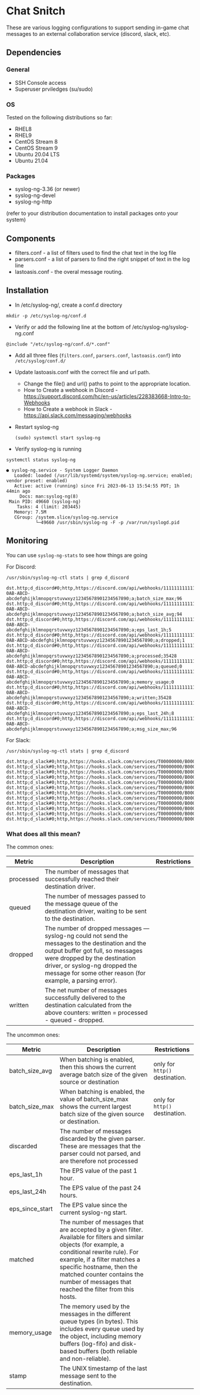 # Chat Snitch

These are various logging configurations to support sending in-game chat messages to an external collaboration service (discord, slack, etc).

## Dependencies

### General
- SSH Console access
- Superuser prviledges (su/sudo)

### OS
Tested on the following distributions so far:
- RHEL8
- RHEL9
- CentOS Stream 8
- CentOS Stream 9
- Ubuntu 20.04 LTS
- Ubuntu 21.04

### Packages
- syslog-ng-3.36  (or newer)
- syslog-ng-devel
- syslog-ng-http
  
(refer to your distribution documentation to install packages onto your system)

## Components
- filters.conf - a list of filters used to find the chat text in the log file
- parsers.conf - a list of parsers to find the right snippet of text in the log line
- lastoasis.conf - the overal message routing.

## Installation

- In /etc/syslog-ng/, create a conf.d directory
  
`mkdir -p /etc/syslog-ng/conf.d`

- Verify or add the following line at the bottom of /etc/syslog-ng/syslog-ng.conf

`@include "/etc/syslog-ng/conf.d/*.conf"`

- Add all three files (`filters.conf`, `parsers.conf`, `lastoasis.conf`) into `/etc/syslog/conf.d/`
- Update lastoasis.conf with the correct file and url path.
  -   Change the file() and url() paths to point to the appropriate location.
  -   How to Create a webhook in Discord - https://support.discord.com/hc/en-us/articles/228383668-Intro-to-Webhooks
  -   How to Create a webhook in Slack - https://api.slack.com/messaging/webhooks

- Restart syslog-ng
  
  `(sudo) systemctl start syslog-ng`

- Verify syslog-ng is running

`systemctl status syslog-ng`
```
● syslog-ng.service - System Logger Daemon
   Loaded: loaded (/usr/lib/systemd/system/syslog-ng.service; enabled; vendor preset: enabled)
   Active: active (running) since Fri 2023-06-13 15:54:55 PDT; 1h 44min ago
     Docs: man:syslog-ng(8)
 Main PID: 49660 (syslog-ng)
    Tasks: 4 (limit: 203445)
   Memory: 7.5M
   CGroup: /system.slice/syslog-ng.service
           └─49660 /usr/sbin/syslog-ng -F -p /var/run/syslogd.pid
```

## Monitoring

You can use `syslog-ng-stats` to see how things are going

For Discord:

`/usr/sbin/syslog-ng-ctl stats | grep d_discord`

```
dst.http;d_discord#0;http,https://discord.com/api/webhooks/1111111111111111111/ABCDEFGHIJ-0AB-ABCD-abcdefghijklmnopqrstuvwxyz12345678901234567890;a;batch_size_max;96
dst.http;d_discord#0;http,https://discord.com/api/webhooks/1111111111111111111/ABCDEFGHIJ-0AB-ABCD-abcdefghijklmnopqrstuvwxyz12345678901234567890;a;batch_size_avg;94
dst.http;d_discord#0;http,https://discord.com/api/webhooks/1111111111111111111/ABCDEFGHIJ-0AB-ABCD-abcdefghijklmnopqrstuvwxyz12345678901234567890;a;eps_last_1h;5
dst.http;d_discord#0;http,https://discord.com/api/webhooks/1111111111111111111/ABCDEFGHIJ-0AB-ABCD-abcdefghijklmnopqrstuvwxyz12345678901234567890;a;dropped;1
dst.http;d_discord#0;http,https://discord.com/api/webhooks/1111111111111111111/ABCDEFGHIJ-0AB-ABCD-abcdefghijklmnopqrstuvwxyz12345678901234567890;a;processed;35428
dst.http;d_discord#0;http,https://discord.com/api/webhooks/1111111111111111111/ABCDEFGHIJ-0AB-ABCD-abcdefghijklmnopqrstuvwxyz12345678901234567890;a;queued;0
dst.http;d_discord#0;http,https://discord.com/api/webhooks/1111111111111111111/ABCDEFGHIJ-0AB-ABCD-abcdefghijklmnopqrstuvwxyz12345678901234567890;a;memory_usage;0
dst.http;d_discord#0;http,https://discord.com/api/webhooks/1111111111111111111/ABCDEFGHIJ-0AB-ABCD-abcdefghijklmnopqrstuvwxyz12345678901234567890;a;written;35428
dst.http;d_discord#0;http,https://discord.com/api/webhooks/1111111111111111111/ABCDEFGHIJ-0AB-ABCD-abcdefghijklmnopqrstuvwxyz12345678901234567890;a;eps_last_24h;8
dst.http;d_discord#0;http,https://discord.com/api/webhooks/1111111111111111111/ABCDEFGHIJ-0AB-ABCD-abcdefghijklmnopqrstuvwxyz12345678901234567890;a;msg_size_max;96
```

For Slack:

`/usr/sbin/syslog-ng-ctl stats | grep d_discord`

```
dst.http;d_slack#0;http,https://hooks.slack.com/services/T00000000/B00000000/XXXXXXXXXXXXXXXXXXXXXXXX;a;eps_last_1h;5
dst.http;d_slack#0;http,https://hooks.slack.com/services/T00000000/B00000000/XXXXXXXXXXXXXXXXXXXXXXXX;a;eps_since_start;0
dst.http;d_slack#0;http,https://hooks.slack.com/services/T00000000/B00000000/XXXXXXXXXXXXXXXXXXXXXXXX;a;batch_size_max;536
dst.http;d_slack#0;http,https://hooks.slack.com/services/T00000000/B00000000/XXXXXXXXXXXXXXXXXXXXXXXX;a;batch_size_avg;532
dst.http;d_slack#0;http,https://hooks.slack.com/services/T00000000/B00000000/XXXXXXXXXXXXXXXXXXXXXXXX;a;eps_last_24h;8
dst.http;d_slack#0;http,https://hooks.slack.com/services/T00000000/B00000000/XXXXXXXXXXXXXXXXXXXXXXXX;a;dropped;1
dst.http;d_slack#0;http,https://hooks.slack.com/services/T00000000/B00000000/XXXXXXXXXXXXXXXXXXXXXXXX;a;processed;35428
dst.http;d_slack#0;http,https://hooks.slack.com/services/T00000000/B00000000/XXXXXXXXXXXXXXXXXXXXXXXX;a;queued;0
dst.http;d_slack#0;http,https://hooks.slack.com/services/T00000000/B00000000/XXXXXXXXXXXXXXXXXXXXXXXX;a;memory_usage;0
dst.http;d_slack#0;http,https://hooks.slack.com/services/T00000000/B00000000/XXXXXXXXXXXXXXXXXXXXXXXX;a;written;35428
dst.http;d_slack#0;http,https://hooks.slack.com/services/T00000000/B00000000/XXXXXXXXXXXXXXXXXXXXXXXX;a;msg_size_max;518
dst.http;d_slack#0;http,https://hooks.slack.com/services/T00000000/B00000000/XXXXXXXXXXXXXXXXXXXXXXXX;a;msg_size_avg;514
```
### What does all this mean?

The common ones:

|Metric|Description|Restrictions|
|--|--|--|
|processed|The number of messages that successfully reached their destination driver.||
|queued|The number of messages passed to the message queue of the destination driver, waiting to be sent to the destination.||
|dropped|The number of dropped messages — syslog-ng could not send the messages to the destination and the output buffer got full, so messages were dropped by the destination driver, or syslog-ng dropped the message for some other reason (for example, a parsing error).||
|written|The net number of messages successfully delivered to the destination calculated from the above counters: written = processed - queued - dropped.||

The uncommon ones:

|Metric|Description|Restrictions|
|--|--|--|
|batch_size_avg|When batching is enabled, then this shows the current average batch size of the given source or destination|only for ```http()``` destination.|
|batch_size_max|When batching is enabled, the value of batch_size_max shows the current largest batch size of the given source or destination.|only for ```http()``` destination.|
|discarded|The number of messages discarded by the given parser. These are messages that the parser could not parsed, and are therefore not processed|  |
|eps_last_1h|The EPS value of the past 1 hour.|  |
|eps_last_24h|The EPS value of the past 24 hours.|  |
|eps_since_start|The EPS value since the current syslog-ng start.|  |
|matched|The number of messages that are accepted by a given filter. Available for filters and similar objects (for example, a conditional rewrite rule). For example, if a filter matches a specific hostname, then the matched counter contains the number of messages that reached the filter from this hosts.|  |
|memory_usage| The memory used by the messages in the different queue types (in bytes). This includes every queue used by the object, including memory buffers (log-fifo) and disk-based buffers (both reliable and non-reliable).|  |
|stamp|The UNIX timestamp of the last message sent to the destination.|  |
